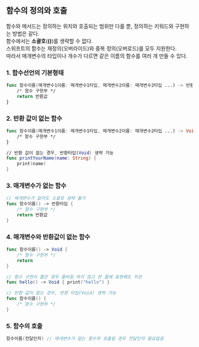 ## 함수의 정의와 호출
함수와 메서드는 정의하는 위치와 호출되는 범위만 다를 뿐, 정의하는 키워드와 구현하는 방법은 같다.  
함수에서는 **소괄호**(**()**)를 생략할 수 없다.  
스위프트의 함수는 재정의(오버라이드)와 중복 정의(오버로드)를 모두 지원한다.  
따라서 매개변수의 타입이나 개수가 다르면 같은 이름의 함수를 여러 개 만들 수 있다.


### 1. 함수선언의 기본형태
~~~Swift
func 함수이름(매개변수1이름: 매개변수1타입, 매개변수2이름: 매개변수2타입 ...) -> 반환타입 {
    /* 함수 구현부 */
    return 반환값
}
~~~

### 2. 반환 값이 없는 함수
~~~Swift
func 함수이름(매개변수1이름: 매개변수1타입, 매개변수2이름: 매개변수2타입 ...) -> Void {
    /* 함수 구현부 */
}

// 반환 값이 없는 경우, 반환타입(Void) 생략 가능
func printYourName(name: String) {
    print(name)
}
~~~

### 3. 매개변수가 없는 함수
~~~Swift
// 매개변수가 없어도 소괄호 생략 불가
func 함수이름() -> 반환타입 { 
    /* 함수 구현부 */
    return 반환값
}
~~~


### 4. 매개변수와 반환값이 없는 함수
~~~Swift
func 함수이름() -> Void {
    /* 함수 구현부 */
    return
}

// 함수 구현이 짧은 경우 줄바꿈 하지 않고 한 줄에 표현해도 무관
func hello() -> Void { print("hello") }

// 반환 값이 없는 경우, 반환 타입(Void) 생략 가능
func 함수이름() {
    /* 함수 구현부 */
}
~~~

### 5. 함수의 호출
~~~Swift
함수이름(전달인자) // 매개변수가 없는 함수의 호출일 경우 전달인자 필요없음
~~~
